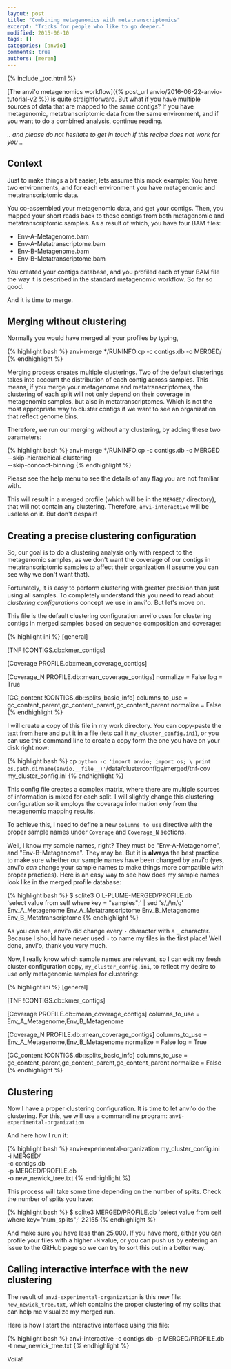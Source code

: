 ```yaml
---
layout: post
title: "Combining metagenomics with metatranscriptomics"
excerpt: "Tricks for people who like to go deeper."
modified: 2015-06-10
tags: []
categories: [anvio]
comments: true
authors: [meren]
---
```


{% include _toc.html %}

[The anvi'o metagenomics workflow]({% post_url anvio/2016-06-22-anvio-tutorial-v2 %}) is quite straighforward. But what if you have multiple sources of data that are mapped to the same contigs? If you have metagenomic, metatranscriptomic data from the same environment, and if you want to do a combined analysis, continue reading.

_.. and please do not hesitate to get in touch if this recipe does not work for you .._

## Context

Just to make things a bit easier, lets assume this mock example: You have two environments, and for each environment you have metagenomic and metatranscriptomic data.

You co-assembled your metagenomic data, and get your contigs. Then, you mapped your short reads back to these contigs from both metagenomic and metatranscriptomic samples. As a result of which, you have four BAM files:

* Env-A-Metagenome.bam
* Env-A-Metatranscriptome.bam
* Env-B-Metagenome.bam
* Env-B-Metatranscriptome.bam

You created your contigs database, and you profiled each of your BAM file  the way it is described in the standard metagenomic workflow. So far so good.

And it is time to merge.

## Merging without clustering

Normally you would have merged all your profiles by typing,

{% highlight bash %}
anvi-merge */RUNINFO.cp -c contigs.db -o MERGED/
{% endhighlight %}

Merging process creates multiple clusterings. Two of the default clusterings takes into account the distribution of each contig across samples. This means, if you merge your metagenome and metatranscriptomes, the clustering of each split will not only depend on their coverage in metagenomic samples, but also in metatranscriptomes. Which is not the most appropriate way to cluster contigs if we want to see an organization that reflect genome bins.

Therefore, we run our merging without any clustering, by adding these two parameters:

{% highlight bash %}
anvi-merge */RUNINFO.cp -c contigs.db -o MERGED \
           --skip-hierarchical-clustering \
           --skip-concoct-binning
{% endhighlight %}

Please see the help menu to see the details of any flag you are not familiar with.

This will result in a merged profile (which will be in the `MERGED/` directory), that will not contain any clustering. Therefore, `anvi-interactive` will be useless on it. But don't despair!

## Creating a precise clustering configuration

So, our goal is to do a clustering analysis only with respect to the metagenomic samples, as we don't want the coverage of our contigs in metatranscriptomic samples to affect their organization (I assume you can see why we don't want that).

Fortunately, it is easy to perform clustering with greater precision than just using all samples. To completely understand this you need to read about _clustering configurations_ concept we use in anvi'o. But let's move on.

This file is the default clustering configuration anvi'o uses for clustering contigs in merged samples based on sequence composition and coverage:

{% highlight ini %}
[general]

[TNF !CONTIGS.db::kmer_contigs]

[Coverage PROFILE.db::mean_coverage_contigs]

[Coverage_N PROFILE.db::mean_coverage_contigs]
normalize = False
log = True

[GC_content !CONTIGS.db::splits_basic_info]
columns_to_use = gc_content_parent,gc_content_parent,gc_content_parent
normalize = False
{% endhighlight %}

I will create a copy of this file in my work directory. You can copy-paste the text [from here](https://github.com/meren/anvio/blob/master/anvio/data/clusterconfigs/merged/tnf-cov) and put it in a file (lets call it `my_cluster_config.ini`), or you can use this command line to create a copy form the one you have on your disk right now:

{% highlight bash %}
cp `python -c 'import anvio; import os; \
    print os.path.dirname(anvio.__file__)'`/data/clusterconfigs/merged/tnf-cov my_cluster_config.ini
{% endhighlight %}

This config file creates a complex matrix, where there are multiple sources of information is mixed for each split. I will slightly change this clustering configuration so it employs the coverage information _only_ from the metagenomic mapping results.

To achieve this, I need to define a new `columns_to_use` directive with the proper sample names under `Coverage` and `Coverage_N` sections.

Well, I know my sample names, right? They must be "Env-A-Metagenome", and "Env-B-Metagenome". They may be. But it is **always** the best practice to make sure whether our sample names have been changed by anvi'o (yes, anvi'o _can_ change your sample names to make things more compatible with proper practices). Here is an easy way to see how does my sample names look like in the merged profile database:

{% highlight bash %}
$ sqlite3 OIL-PLUME-MERGED/PROFILE.db \
      'select value from self where key = "samples";' | sed 's/,/\n/g'
Env_A_Metagenome
Env_A_Metatranscriptome
Env_B_Metagenome
Env_B_Metatranscriptome
{% endhighlight %}

As you can see, anvi'o did change every `-` character with a `_` character. Because I should have never used `-` to name my files in the first place! Well done, anvi'o, thank you very much.

Now, I really know which sample names are relevant, so I can edit my fresh cluster configuration copy, `my_cluster_config.ini`, to reflect my desire to use only metagenomic samples for clustering:

{% highlight ini %}
[general]

[TNF !CONTIGS.db::kmer_contigs]

[Coverage PROFILE.db::mean_coverage_contigs]
columns_to_use = Env_A_Metagenome,Env_B_Metagenome

[Coverage_N PROFILE.db::mean_coverage_contigs]
columns_to_use = Env_A_Metagenome,Env_B_Metagenome
normalize = False
log = True

[GC_content !CONTIGS.db::splits_basic_info]
columns_to_use = gc_content_parent,gc_content_parent,gc_content_parent
normalize = False
{% endhighlight %}

## Clustering

Now I have a proper clustering configuration. It is time to let anvi'o do the clustering. For this, we will use a commandline program: `anvi-experimental-organization`

And here how I run it:

{% highlight bash %}
anvi-experimental-organization my_cluster_config.ini \
                               -i MERGED/            \
                               -c contigs.db      \
                               -p MERGED/PROFILE.db  \
                               -o new_newick_tree.txt
{% endhighlight %}


This process will take some time depending on the number of splits. Check the number of splits you have:

{% highlight bash %}
$ sqlite3 MERGED/PROFILE.db 'select value from self where key="num_splits";'
    22155
{% endhighlight %}

And make sure you have less than 25,000. If you have more, either you can profile your files with a higher `-M` value, or you can push us by entering an issue to the GitHub page so we can try to sort this out in a better way.
 

## Calling interactive interface with the new clustering

The result of `anvi-experimental-organization` is this new file: `new_newick_tree.txt`, which contains the proper clustering of my splits that can help me visualize my merged run.

Here is how I start the interactive interface using this file:

{% highlight bash %}
anvi-interactive -c contigs.db -p MERGED/PROFILE.db -t new_newick_tree.txt
{% endhighlight %}

Voilà!
